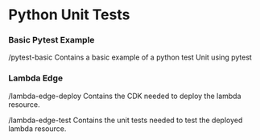 # Python Unit Tests

### Basic Pytest Example

/pytest-basic
Contains a basic example of a python test Unit using pytest

### Lambda Edge

/lambda-edge-deploy 
Contains the CDK needed to deploy the lambda resource.

/lambda-edge-test 
Contains the unit tests needed to test the deployed lambda resource.